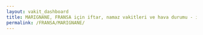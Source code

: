 ```yaml
---
layout: vakit_dashboard
title: MARIGNANE, FRANSA için iftar, namaz vakitleri ve hava durumu - ilçe/eyalet seç
permalink: /FRANSA/MARIGNANE/
---
```


<script type="text/javascript">
  var GLOBAL_COUNTRY = 'FRANSA';
  var GLOBAL_CITY = 'MARIGNANE';
  var GLOBAL_STATE = '';
  var lat = 72;
  var lon = 21;
</script>
